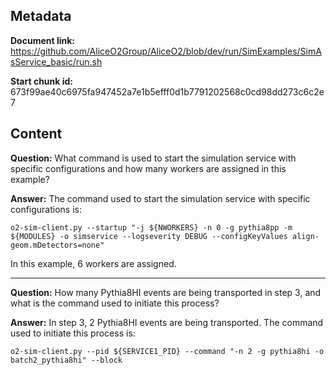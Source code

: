 ## Metadata

**Document link:** https://github.com/AliceO2Group/AliceO2/blob/dev/run/SimExamples/SimAsService_basic/run.sh

**Start chunk id:** 673f99ae40c6975fa947452a7e1b5efff0d1b7791202568c0cd98dd273c6c2e7

## Content

**Question:** What command is used to start the simulation service with specific configurations and how many workers are assigned in this example?

**Answer:** The command used to start the simulation service with specific configurations is:

```
o2-sim-client.py --startup "-j ${NWORKERS} -n 0 -g pythia8pp -m ${MODULES} -o simservice --logseverity DEBUG --configKeyValues align-geom.mDetectors=none"
```

In this example, 6 workers are assigned.

---

**Question:** How many Pythia8HI events are being transported in step 3, and what is the command used to initiate this process?

**Answer:** In step 3, 2 Pythia8HI events are being transported. The command used to initiate this process is:
```
o2-sim-client.py --pid ${SERVICE1_PID} --command "-n 2 -g pythia8hi -o batch2_pythia8hi" --block
```